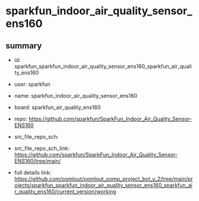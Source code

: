 # sparkfun_indoor_air_quality_sensor_ens160
 
## summary 
* id: sparkfun_sparkfun_indoor_air_quality_sensor_ens160_sparkfun_air_quality_ens160
* user: sparkfun
* name: sparkfun_indoor_air_quality_sensor_ens160
* board: sparkfun_air_quality_ens160
* repo: https://github.com/sparkfun/SparkFun_Indoor_Air_Quality_Sensor-ENS160



* src_file_repo_sch: 
* src_file_repo_sch_link: https://github.com/sparkfun/SparkFun_Indoor_Air_Quality_Sensor-ENS160/tree/main/
* full details link: https://github.com/oomlout/oomlout_oomp_project_bot_v_2/tree/main/projects/sparkfun_sparkfun_indoor_air_quality_sensor_ens160_sparkfun_air_quality_ens160/current_version/working  








